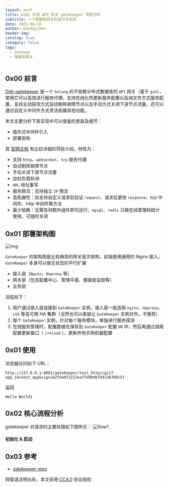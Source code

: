 ```yaml
---
layout: post
title: DiDi 开源 API 网关 gatekeeper 项目分析
subtitle: 一个微服务网关的设计与实现
date: 2021-06-10
author: pandaychen
header-img:
catalog: true
category: false
tags:
  - Gateway
  - 微服务网关
---
```


## 0x00 前言

[Didi-gatekeeper](https://github.com/didi/gatekeeper) 是一个 `Golang` 的不依赖分布式数据库的 `API` 网关（基于 `gin`），使用它可以高效进行服务代理，支持在线化热更新服务配置以及纯文件方式服务配置，支持主动探测方式自动剔除故障节点以及手动方式关闭下游节点流量，还可以通过自定义中间件方式灵活拓展其他功能。

本文主要分析下其实现中可以借鉴的思路及细节：

- 插件式中间件引入
- 部署架构

其 [官网文档](https://github.com/didi/gatekeeper/blob/master/README.md) 有比较详细的项目介绍，特性为：

- 支持 `http`、`websocket`、`tcp` 服务代理
- 自动剔除故障节点
- 手动关闭下游节点流量
- 加权负载轮询
- `URL` 地址重写
- 服务限流：支持独立 `IP` 限流
- 高拓展性：如支持自定义请求前验证 `request`、请求后更改 `response`、tcp 中间件、http 中间件等方法
- 最少依赖：无需任何额外组件即可运行，`mysql`、`redis` 只做在线管理和统计使用，可随时关闭

## 0x01 部署架构图

![img](https://raw.githubusercontent.com/pandaychen/pandaychen.github.io/master/blog_img/didi-gatekeeper/architecture1.png)

`GateKeeper` 的架构图是比较典型的网关层次架构，前端使用通用的 Nginx 接入，`GateKeeper` 本身可以做无状态的平行扩展

- 接入层（`Nginx`，`Haproxy` 等）
- 网关层（包含配置中心、管理平面、健康度监控等）
- 业务层

流程如下：

1. 用户通过接入层连接到 `GateKeeper` 实例，接入层一般选用 `nginx`、`Haproxy`、`LVS` 等高可用 HA 集群（当然也可以直接让 `GateKeeper` 实例对外，不推荐）
2. 每个 `GateKeeper` 实例，针对每个服务模块，单独进行服务探测
3. 在线服务管理时，配置数据先保存到 `GateKeeper` 配置 `DB` 中，然后再通过调用配置更新接口（ `/reload` ），更新所有实例机器配置

## 0x01 使用

浏览器访问如下 URL：

```text
http://127.0.0.1:8081/gatekeeper/test_http/cgi1?app_id=test_app&sign=62fda0f2212eaffd90dbf04136768c5f
```

返回

```text
Hello World1
```

## 0x02 核心流程分析

gatekeeper 对请求的主要处理如下图所示：
![flow1](https://raw.githubusercontent.com/pandaychen/pandaychen.github.io/master/blog_img/gateway/gatekeeper/gatekeeper-flow1.png)

#### 初始化 & 启动

## 0x03 参考

- [gatekeeper repo](https://github.com/didi/gatekeeper)

转载请注明出处，本文采用 [CC4.0](http://creativecommons.org/licenses/by-nc-nd/4.0/) 协议授权

